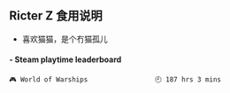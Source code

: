 ## Ricter Z 食用说明
- 喜欢猫猫，是个冇猫孤儿

<!-- steam-box start -->
#### - Steam playtime leaderboard
```text
🎮 World of Warships                 🕘 187 hrs 3 mins
```
<!-- Powered by https://github.com/YouEclipse/steam-box . -->
<!-- steam-box end -->
